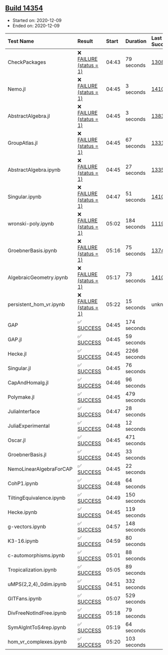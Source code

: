 ## [Build 14354](https://oscarci.mathematik.uni-kl.de/job/oscar/14354/)

* Started on: 2020-12-09
* Ended on: 2020-12-09

| Test Name    | Result | Start | Duration | Last Success | First Failure |
|:-------------|:-------|:------|:---------|:-------------|:--------------|
| CheckPackages | ❌ [FAILURE (status = 1)](https://oscarci.mathematik.uni-kl.de/job/oscar/14354/artifact/logs/build-14354/CheckPackages.log) | 04:43 | 79 seconds | [13085](https://oscarci.mathematik.uni-kl.de/job/oscar/13085/) | [13086](https://oscarci.mathematik.uni-kl.de/job/oscar/13086/) |
| Nemo.jl | ❌ [FAILURE (status = 1)](https://oscarci.mathematik.uni-kl.de/job/oscar/14354/artifact/logs/build-14354/Nemo.jl.log) | 04:45 | 3 seconds | [14101](https://oscarci.mathematik.uni-kl.de/job/oscar/14101/) | [14102](https://oscarci.mathematik.uni-kl.de/job/oscar/14102/) |
| AbstractAlgebra.jl | ❌ [FAILURE (status = 1)](https://oscarci.mathematik.uni-kl.de/job/oscar/14354/artifact/logs/build-14354/AbstractAlgebra.jl.log) | 04:45 | 3 seconds | [13837](https://oscarci.mathematik.uni-kl.de/job/oscar/13837/) | [13838](https://oscarci.mathematik.uni-kl.de/job/oscar/13838/) |
| GroupAtlas.jl | ❌ [FAILURE (status = 1)](https://oscarci.mathematik.uni-kl.de/job/oscar/14354/artifact/logs/build-14354/GroupAtlas.jl.log) | 04:45 | 67 seconds | [13311](https://oscarci.mathematik.uni-kl.de/job/oscar/13311/) | [13312](https://oscarci.mathematik.uni-kl.de/job/oscar/13312/) |
| AbstractAlgebra.ipynb | ❌ [FAILURE (status = 1)](https://oscarci.mathematik.uni-kl.de/job/oscar/14354/artifact/logs/build-14354/AbstractAlgebra.ipynb.log) | 04:45 | 27 seconds | [13355](https://oscarci.mathematik.uni-kl.de/job/oscar/13355/) | [13356](https://oscarci.mathematik.uni-kl.de/job/oscar/13356/) |
| Singular.ipynb | ❌ [FAILURE (status = 1)](https://oscarci.mathematik.uni-kl.de/job/oscar/14354/artifact/logs/build-14354/Singular.ipynb.log) | 04:47 | 51 seconds | [14101](https://oscarci.mathematik.uni-kl.de/job/oscar/14101/) | [14102](https://oscarci.mathematik.uni-kl.de/job/oscar/14102/) |
| wronski-poly.ipynb | ❌ [FAILURE (status = 1)](https://oscarci.mathematik.uni-kl.de/job/oscar/14354/artifact/logs/build-14354/wronski-poly.ipynb.log) | 05:02 | 184 seconds | [11192](https://oscarci.mathematik.uni-kl.de/job/oscar/11192/) | [11193](https://oscarci.mathematik.uni-kl.de/job/oscar/11193/) |
| GroebnerBasis.ipynb | ❌ [FAILURE (status = 1)](https://oscarci.mathematik.uni-kl.de/job/oscar/14354/artifact/logs/build-14354/GroebnerBasis.ipynb.log) | 05:16 | 75 seconds | [13748](https://oscarci.mathematik.uni-kl.de/job/oscar/13748/) | [13749](https://oscarci.mathematik.uni-kl.de/job/oscar/13749/) |
| AlgebraicGeometry.ipynb | ❌ [FAILURE (status = 1)](https://oscarci.mathematik.uni-kl.de/job/oscar/14354/artifact/logs/build-14354/AlgebraicGeometry.ipynb.log) | 05:17 | 73 seconds | [14101](https://oscarci.mathematik.uni-kl.de/job/oscar/14101/) | [14102](https://oscarci.mathematik.uni-kl.de/job/oscar/14102/) |
| persistent_hom_vr.ipynb | ❌ [FAILURE (status = 1)](https://oscarci.mathematik.uni-kl.de/job/oscar/14354/artifact/logs/build-14354/persistent_hom_vr.ipynb.log) | 05:22 | 15 seconds | unknown | unknown |
| GAP | ✅ [SUCCESS](https://oscarci.mathematik.uni-kl.de/job/oscar/14354/artifact/logs/build-14354/GAP.log) | 04:45 | 174 seconds |  |  |
| GAP.jl | ✅ [SUCCESS](https://oscarci.mathematik.uni-kl.de/job/oscar/14354/artifact/logs/build-14354/GAP.jl.log) | 04:45 | 59 seconds |  |  |
| Hecke.jl | ✅ [SUCCESS](https://oscarci.mathematik.uni-kl.de/job/oscar/14354/artifact/logs/build-14354/Hecke.jl.log) | 04:45 | 2266 seconds |  |  |
| Singular.jl | ✅ [SUCCESS](https://oscarci.mathematik.uni-kl.de/job/oscar/14354/artifact/logs/build-14354/Singular.jl.log) | 04:45 | 76 seconds |  |  |
| CapAndHomalg.jl | ✅ [SUCCESS](https://oscarci.mathematik.uni-kl.de/job/oscar/14354/artifact/logs/build-14354/CapAndHomalg.jl.log) | 04:46 | 96 seconds |  |  |
| Polymake.jl | ✅ [SUCCESS](https://oscarci.mathematik.uni-kl.de/job/oscar/14354/artifact/logs/build-14354/Polymake.jl.log) | 04:45 | 479 seconds |  |  |
| JuliaInterface | ✅ [SUCCESS](https://oscarci.mathematik.uni-kl.de/job/oscar/14354/artifact/logs/build-14354/JuliaInterface.log) | 04:47 | 28 seconds |  |  |
| JuliaExperimental | ✅ [SUCCESS](https://oscarci.mathematik.uni-kl.de/job/oscar/14354/artifact/logs/build-14354/JuliaExperimental.log) | 04:48 | 12 seconds |  |  |
| Oscar.jl | ✅ [SUCCESS](https://oscarci.mathematik.uni-kl.de/job/oscar/14354/artifact/logs/build-14354/Oscar.jl.log) | 04:45 | 471 seconds |  |  |
| GroebnerBasis.jl | ✅ [SUCCESS](https://oscarci.mathematik.uni-kl.de/job/oscar/14354/artifact/logs/build-14354/GroebnerBasis.jl.log) | 04:45 | 33 seconds |  |  |
| NemoLinearAlgebraForCAP | ✅ [SUCCESS](https://oscarci.mathematik.uni-kl.de/job/oscar/14354/artifact/logs/build-14354/NemoLinearAlgebraForCAP.log) | 04:45 | 22 seconds |  |  |
| CohP1.ipynb | ✅ [SUCCESS](https://oscarci.mathematik.uni-kl.de/job/oscar/14354/artifact/logs/build-14354/CohP1.ipynb.log) | 04:48 | 64 seconds |  |  |
| TiltingEquivalence.ipynb | ✅ [SUCCESS](https://oscarci.mathematik.uni-kl.de/job/oscar/14354/artifact/logs/build-14354/TiltingEquivalence.ipynb.log) | 04:49 | 150 seconds |  |  |
| Hecke.ipynb | ✅ [SUCCESS](https://oscarci.mathematik.uni-kl.de/job/oscar/14354/artifact/logs/build-14354/Hecke.ipynb.log) | 04:45 | 119 seconds |  |  |
| g-vectors.ipynb | ✅ [SUCCESS](https://oscarci.mathematik.uni-kl.de/job/oscar/14354/artifact/logs/build-14354/g-vectors.ipynb.log) | 04:57 | 148 seconds |  |  |
| K3-16.ipynb | ✅ [SUCCESS](https://oscarci.mathematik.uni-kl.de/job/oscar/14354/artifact/logs/build-14354/K3-16.ipynb.log) | 04:59 | 80 seconds |  |  |
| c-automorphisms.ipynb | ✅ [SUCCESS](https://oscarci.mathematik.uni-kl.de/job/oscar/14354/artifact/logs/build-14354/c-automorphisms.ipynb.log) | 05:01 | 88 seconds |  |  |
| Tropicalization.ipynb | ✅ [SUCCESS](https://oscarci.mathematik.uni-kl.de/job/oscar/14354/artifact/logs/build-14354/Tropicalization.ipynb.log) | 05:05 | 89 seconds |  |  |
| uMPS(2,2,4)_0dim.ipynb | ✅ [SUCCESS](https://oscarci.mathematik.uni-kl.de/job/oscar/14354/artifact/logs/build-14354/uMPS-2-2-4-_0dim.ipynb.log) | 04:51 | 332 seconds |  |  |
| GITFans.ipynb | ✅ [SUCCESS](https://oscarci.mathematik.uni-kl.de/job/oscar/14354/artifact/logs/build-14354/GITFans.ipynb.log) | 05:07 | 529 seconds |  |  |
| DivFreeNotIndFree.ipynb | ✅ [SUCCESS](https://oscarci.mathematik.uni-kl.de/job/oscar/14354/artifact/logs/build-14354/DivFreeNotIndFree.ipynb.log) | 05:18 | 79 seconds |  |  |
| SymAlgIntToS4rep.ipynb | ✅ [SUCCESS](https://oscarci.mathematik.uni-kl.de/job/oscar/14354/artifact/logs/build-14354/SymAlgIntToS4rep.ipynb.log) | 05:19 | 64 seconds |  |  |
| hom_vr_complexes.ipynb | ✅ [SUCCESS](https://oscarci.mathematik.uni-kl.de/job/oscar/14354/artifact/logs/build-14354/hom_vr_complexes.ipynb.log) | 05:20 | 103 seconds |  |  |
